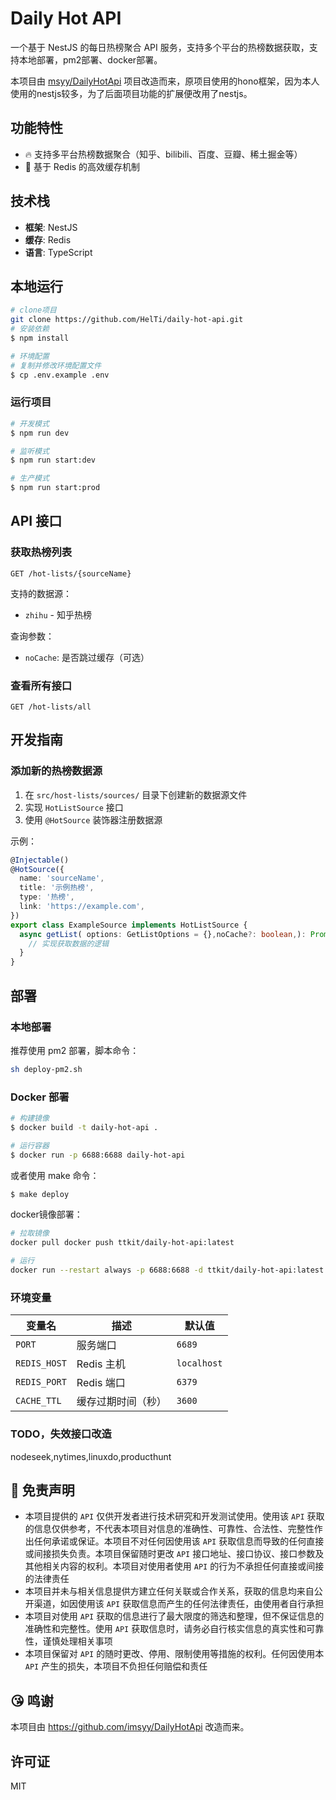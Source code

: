 # Daily Hot API

一个基于 NestJS 的每日热榜聚合 API 服务，支持多个平台的热榜数据获取，支持本地部署，pm2部署、docker部署。

本项目由 [msyy/DailyHotApi](https://github.com/imsyy/DailyHotApi) 项目改造而来，原项目使用的hono框架，因为本人使用的nestjs较多，为了后面项目功能的扩展便改用了nestjs。

## 功能特性

- 🔥 支持多平台热榜数据聚合（知乎、bilibili、百度、豆瓣、稀土掘金等）
- 🚀 基于 Redis 的高效缓存机制

## 技术栈
- **框架**: NestJS
- **缓存**: Redis
- **语言**: TypeScript

## 本地运行

```bash
# clone项目
git clone https://github.com/HelTi/daily-hot-api.git
# 安装依赖
$ npm install

# 环境配置
# 复制并修改环境配置文件
$ cp .env.example .env
```

### 运行项目

```bash
# 开发模式
$ npm run dev

# 监听模式
$ npm run start:dev

# 生产模式
$ npm run start:prod
```

## API 接口

### 获取热榜列表

```
GET /hot-lists/{sourceName}
```

支持的数据源：
- `zhihu` - 知乎热榜

查询参数：
- `noCache`: 是否跳过缓存（可选）

### 查看所有接口

```
GET /hot-lists/all
```

## 开发指南

### 添加新的热榜数据源

1. 在 `src/host-lists/sources/` 目录下创建新的数据源文件
2. 实现 `HotListSource` 接口
3. 使用 `@HotSource` 装饰器注册数据源

示例：

```typescript
@Injectable()
@HotSource({
  name: 'sourceName',
  title: '示例热榜',
  type: '热榜',
  link: 'https://example.com',
})
export class ExampleSource implements HotListSource {
  async getList( options: GetListOptions = {},noCache?: boolean,): Promise<HotListGetListResponse[]> {
    // 实现获取数据的逻辑
  }
}
```

## 部署

### 本地部署
推荐使用 pm2 部署，脚本命令：
```sh
sh deploy-pm2.sh
```

### Docker 部署

```bash
# 构建镜像
$ docker build -t daily-hot-api .

# 运行容器
$ docker run -p 6688:6688 daily-hot-api
```
或者使用 make 命令：

```bash
$ make deploy
```

docker镜像部署：
```bash
# 拉取镜像
docker pull docker push ttkit/daily-hot-api:latest

# 运行
docker run --restart always -p 6688:6688 -d ttkit/daily-hot-api:latest
```



### 环境变量

| 变量名 | 描述 | 默认值 |
|--------|------|--------|
| `PORT` | 服务端口 | `6689` |
| `REDIS_HOST` | Redis 主机 | `localhost` |
| `REDIS_PORT` | Redis 端口 | `6379` |
| `CACHE_TTL` | 缓存过期时间（秒） | `3600` |

### TODO，失效接口改造
nodeseek,nytimes,linuxdo,producthunt


## 📢 免责声明

- 本项目提供的 `API` 仅供开发者进行技术研究和开发测试使用。使用该 `API` 获取的信息仅供参考，不代表本项目对信息的准确性、可靠性、合法性、完整性作出任何承诺或保证。本项目不对任何因使用该 `API` 获取信息而导致的任何直接或间接损失负责。本项目保留随时更改 `API` 接口地址、接口协议、接口参数及其他相关内容的权利。本项目对使用者使用 `API` 的行为不承担任何直接或间接的法律责任
- 本项目并未与相关信息提供方建立任何关联或合作关系，获取的信息均来自公开渠道，如因使用该 `API` 获取信息而产生的任何法律责任，由使用者自行承担
- 本项目对使用 `API` 获取的信息进行了最大限度的筛选和整理，但不保证信息的准确性和完整性。使用 `API` 获取信息时，请务必自行核实信息的真实性和可靠性，谨慎处理相关事项
- 本项目保留对 `API` 的随时更改、停用、限制使用等措施的权利。任何因使用本 `API` 产生的损失，本项目不负担任何赔偿和责任

## 😘 鸣谢
本项目由 https://github.com/imsyy/DailyHotApi 改造而来。

## 许可证

MIT
